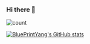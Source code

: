 ### Hi there 👋

![count](https://komarev.com/ghpvc/?username=BluePrintYang&style=flat-square)

<!--
**BluePrintYang/BluePrintYang** is a ✨ _special_ ✨ repository because its `README.md` (this file) appears on your GitHub profile.

Here are some ideas to get you started:

- 🔭 I’m currently working on ...
- 🌱 I’m currently learning ...
- 👯 I’m looking to collaborate on ...
- 🤔 I’m looking for help with ...
- 💬 Ask me about ...
- 📫 How to reach me: ...
- 😄 Pronouns: ...
- ⚡ Fun fact: ...
-->
[![BluePrintYang's GitHub stats](https://github-readme-stats.vercel.app/api?username=BluePrintYang&count_private=true&show_icons=true&theme=react)](https://github.com/anuraghazra/github-readme-stats)
